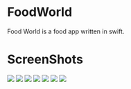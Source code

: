 # FoodWorld
Food World is a food app written in swift.

# ScreenShots
![](FoodWorldAppScreenshots/LogInSignUp.png)
![](FoodWorldAppScreenshots/LogIn.png)
![](FoodWorldAppScreenshots/SignUp.png)
![](FoodWorldAppScreenshots/Home.png)
![](FoodWorldAppScreenshots/Recipe.png)
![](FoodWorldAppScreenshots/Favorite.png)
![](FoodWorldAppScreenshots/Profile.png)
